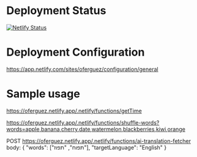 # Deployment Status

[![Netlify Status](https://api.netlify.com/api/v1/badges/7bbd95ea-f6e9-4b46-a793-f79e817f5214/deploy-status)](https://app.netlify.com/sites/oferguez/deploys)


# Deployment Configuration

https://app.netlify.com/sites/oferguez/configuration/general

# Sample usage 

https://oferguez.netlify.app/.netlify/functions/getTime

https://oferguez.netlify.app/.netlify/functions/shuffle-words?words=apple,banana,cherry,date,watermelon,blackberries,kiwi,orange

POST https://oferguez.netlify.app/.netlify/functions/ai-translation-fetcher
body:
{
    "words": ["תפוח", "תפוז"],
    "targetLanguage": "English"
}
